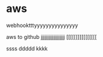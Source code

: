 # aws
webhooktttyyyyyyyyyyyyyyy

aws to github
jjjjjjjjjjjjjjjjjjj
[[[[[[[[[[[[[[[[


ssss
ddddd
kkkk

